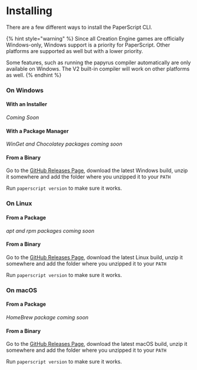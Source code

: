 # Installing

There are a few different ways to install the PaperScript CLI.

{% hint style="warning" %}
Since all Creation Engine games are officially Windows-only, Windows support is a priority for PaperScript. Other platforms are supported as well but with a lower priority.

Some features, such as running the papyrus compiler automatically are only available on Windows. The V2 built-in compiler will work on other platforms as well.
{% endhint %}

### On Windows

#### With an Installer

_Coming Soon_

#### With a Package Manager

_WinGet and Chocolatey packages coming soon_

#### From a Binary

Go to the [GitHub Releases Page](https://github.com/UTF-8x/PaperScript/releases), download the latest Windows build, unzip it somewhere and add the folder where you unzipped it to your `PATH`&#x20;

Run `paperscript version` to make sure it works.

### On Linux

#### From a Package

_apt and rpm packages coming soon_

#### From a Binary

Go to the [GitHub Releases Page](https://github.com/UTF-8x/PaperScript/releases), download the latest Linux build, unzip it somewhere and add the folder where you unzipped it to your `PATH`&#x20;

Run `paperscript version` to make sure it works.

### On macOS

#### From a Package

_HomeBrew package coming soon_

#### From a Binary

Go to the [GitHub Releases Page](https://github.com/UTF-8x/PaperScript/releases), download the latest macOS build, unzip it somewhere and add the folder where you unzipped it to your `PATH`&#x20;

Run `paperscript version` to make sure it works.
